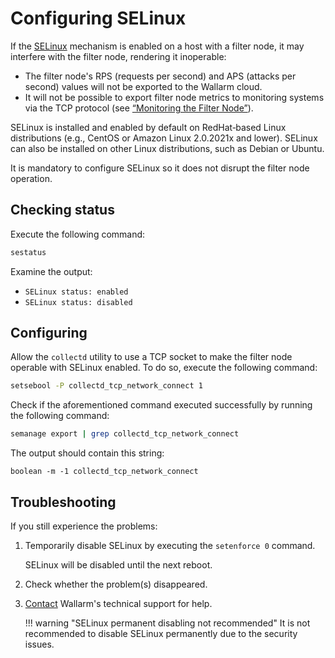 [link-selinux]:     https://www.redhat.com/en/topics/linux/what-is-selinux
[doc-monitoring]:   monitoring/intro.md

# Configuring SELinux

If the [SELinux][link-selinux] mechanism is enabled on a host with a filter node, it may interfere with the filter node, rendering it inoperable:

* The filter node's RPS (requests per second) and APS (attacks per second) values will not be exported to the Wallarm cloud.
* It will not be possible to export filter node metrics to monitoring systems via the TCP protocol (see [“Monitoring the Filter Node”][doc-monitoring]).

SELinux is installed and enabled by default on RedHat‑based Linux distributions (e.g., CentOS or Amazon Linux 2.0.2021x and lower). SELinux can also be installed on other Linux distributions, such as Debian or Ubuntu.  

It is mandatory to configure SELinux so it does not disrupt the filter node operation.

## Checking status

Execute the following command:

``` bash
sestatus
```

Examine the output:
* `SELinux status: enabled`
* `SELinux status: disabled`

## Configuring

Allow the `collectd` utility to use a TCP socket to make the filter node operable with SELinux enabled. To do so, execute the following command:

``` bash
setsebool -P collectd_tcp_network_connect 1
```

Check if the aforementioned command executed successfully by running the following command:

``` bash
semanage export | grep collectd_tcp_network_connect
```

The output should contain this string:
```
boolean -m -1 collectd_tcp_network_connect
```

## Troubleshooting

If you still experience the problems:

1. Temporarily disable SELinux by executing the `setenforce 0` command.

    SELinux will be disabled until the next reboot.

1. Check whether the problem(s) disappeared.
1. [Contact](mailto:support@wallarm.com) Wallarm's technical support for help.

    !!! warning "SELinux permanent disabling not recommended"
        It is not recommended to disable SELinux permanently due to the security issues.